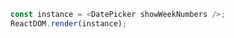 
<!--start-code-->

```js
const instance = <DatePicker showWeekNumbers />;
ReactDOM.render(instance);
```

<!--end-code-->
